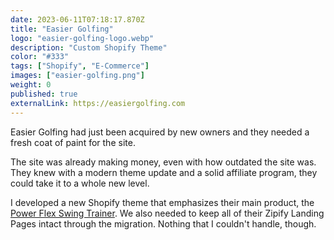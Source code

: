 ```yaml
---
date: 2023-06-11T07:18:17.870Z
title: "Easier Golfing" 
logo: "easier-golfing-logo.webp"
description: "Custom Shopify Theme"
color: "#333"
tags: ["Shopify", "E-Commerce"]
images: ["easier-golfing.png"]
weight: 0
published: true
externalLink: https://easiergolfing.com
---
```


Easier Golfing had just been acquired by new owners and they needed a fresh coat of paint for the site. 

The site was already making money, even with how outdated the site was. They knew with a modern theme update and a solid affiliate program, they could take it to a whole new level. 

I developed a new Shopify theme that emphasizes their main product, the [Power Flex Swing Trainer](https://easiergolfing.com/products/power-flex). We also needed to keep all of their Zipify Landing Pages intact through the migration. Nothing that I couldn't handle, though.